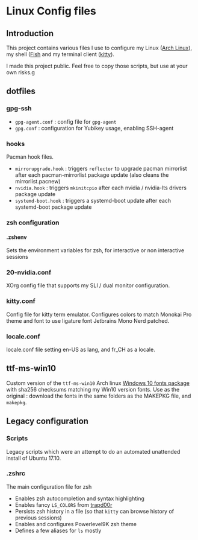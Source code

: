 # Linux Config files

## Introduction

This project contains various files I use to configure my Linux ([Arch Linux](https://www.archlinux.org/)), my shell ([Fish](https://fishshell.com/) and my terminal client ([kitty](https://sw.kovidgoyal.net/kitty/)).

I made this project public. Feel free to copy those scripts, but use at your own risks.g

## dotfiles

### gpg-ssh

* `gpg-agent.conf` : config file for `gpg-agent`
* `gpg.conf` : configuration for Yubikey usage, enabling SSH-agent

### hooks

Pacman hook files.

* `mirrorupgrade.hook` : triggers `reflector` to upgrade pacman mirrorlist after each pacman-mirrorlist package update (also cleans the mirrorlist.pacnew)
* `nvidia.hook` : triggers `mkinitcpio` after each nvidia / nvidia-lts drivers package update
* `systemd-boot.hook` : triggers a systemd-boot update after each systemd-boot package update

### zsh configuration

#### .zshenv

Sets the environment variables for zsh, for interactive or non interactive sessions

### 20-nvidia.conf

XOrg config file that supports my SLI / dual monitor configuration.

### kitty.conf

Config file for kitty term emulator. Configures colors to match Monokai Pro theme and font to use ligature font Jetbrains Mono Nerd patched.

### locale.conf

locale.conf file setting en-US as lang, and fr_CH as a locale.

## ttf-ms-win10

Custom version of the `ttf-ms-win10` Arch linux [Windows 10 fonts package](https://aur.archlinux.org/packages/ttf-ms-win10/) with sha256 checksums matching my Win10 version fonts. Use as the original : download the fonts in the same folders as the MAKEPKG file, and `makepkg`.

## Legacy configuration

### Scripts

Legacy scripts which were an attempt to do an automated unattended install of Ubuntu 17.10.

### .zshrc

The main configuration file for zsh

* Enables zsh autocompletion and syntax highlighting
* Enables fancy `LS_COLORS` from [trapd00r](https://github.com/trapd00r/LS_COLORS)
* Persists zsh history in a file (so that `kitty` can browse history of previous sessions)
* Enables and configures Powerlevel9K zsh theme
* Defines a few aliases for `ls` mostly
